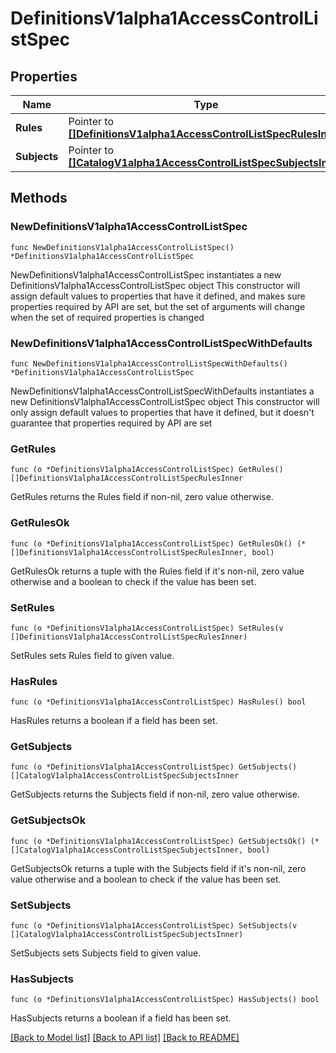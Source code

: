 # DefinitionsV1alpha1AccessControlListSpec

## Properties

Name | Type | Description | Notes
------------ | ------------- | ------------- | -------------
**Rules** | Pointer to [**[]DefinitionsV1alpha1AccessControlListSpecRulesInner**](DefinitionsV1alpha1AccessControlListSpecRulesInner.md) |  | [optional] 
**Subjects** | Pointer to [**[]CatalogV1alpha1AccessControlListSpecSubjectsInner**](CatalogV1alpha1AccessControlListSpecSubjectsInner.md) |  | [optional] 

## Methods

### NewDefinitionsV1alpha1AccessControlListSpec

`func NewDefinitionsV1alpha1AccessControlListSpec() *DefinitionsV1alpha1AccessControlListSpec`

NewDefinitionsV1alpha1AccessControlListSpec instantiates a new DefinitionsV1alpha1AccessControlListSpec object
This constructor will assign default values to properties that have it defined,
and makes sure properties required by API are set, but the set of arguments
will change when the set of required properties is changed

### NewDefinitionsV1alpha1AccessControlListSpecWithDefaults

`func NewDefinitionsV1alpha1AccessControlListSpecWithDefaults() *DefinitionsV1alpha1AccessControlListSpec`

NewDefinitionsV1alpha1AccessControlListSpecWithDefaults instantiates a new DefinitionsV1alpha1AccessControlListSpec object
This constructor will only assign default values to properties that have it defined,
but it doesn't guarantee that properties required by API are set

### GetRules

`func (o *DefinitionsV1alpha1AccessControlListSpec) GetRules() []DefinitionsV1alpha1AccessControlListSpecRulesInner`

GetRules returns the Rules field if non-nil, zero value otherwise.

### GetRulesOk

`func (o *DefinitionsV1alpha1AccessControlListSpec) GetRulesOk() (*[]DefinitionsV1alpha1AccessControlListSpecRulesInner, bool)`

GetRulesOk returns a tuple with the Rules field if it's non-nil, zero value otherwise
and a boolean to check if the value has been set.

### SetRules

`func (o *DefinitionsV1alpha1AccessControlListSpec) SetRules(v []DefinitionsV1alpha1AccessControlListSpecRulesInner)`

SetRules sets Rules field to given value.

### HasRules

`func (o *DefinitionsV1alpha1AccessControlListSpec) HasRules() bool`

HasRules returns a boolean if a field has been set.

### GetSubjects

`func (o *DefinitionsV1alpha1AccessControlListSpec) GetSubjects() []CatalogV1alpha1AccessControlListSpecSubjectsInner`

GetSubjects returns the Subjects field if non-nil, zero value otherwise.

### GetSubjectsOk

`func (o *DefinitionsV1alpha1AccessControlListSpec) GetSubjectsOk() (*[]CatalogV1alpha1AccessControlListSpecSubjectsInner, bool)`

GetSubjectsOk returns a tuple with the Subjects field if it's non-nil, zero value otherwise
and a boolean to check if the value has been set.

### SetSubjects

`func (o *DefinitionsV1alpha1AccessControlListSpec) SetSubjects(v []CatalogV1alpha1AccessControlListSpecSubjectsInner)`

SetSubjects sets Subjects field to given value.

### HasSubjects

`func (o *DefinitionsV1alpha1AccessControlListSpec) HasSubjects() bool`

HasSubjects returns a boolean if a field has been set.


[[Back to Model list]](../README.md#documentation-for-models) [[Back to API list]](../README.md#documentation-for-api-endpoints) [[Back to README]](../README.md)


